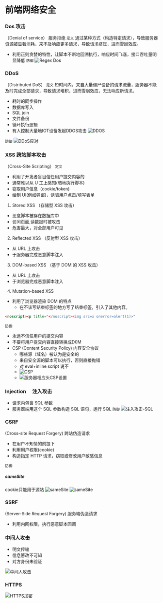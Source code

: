 # 前端网络安全

### Dos 攻击

（Denial of service）
服务拒绝
`定义`
通过某种方式（构造特定请求），导致服务器资源被显著消耗，来不及响应更多请求，导致请求挤压，进而雪崩效应。
- 利用正则贪婪的特性，让脚本不断地回溯执行，响应时间飞涨，接口吞吐量明显降低
`防御`
![Regex Dos](/assets/Regex%20Dos.jpg#6)

### DDoS
（Distributed DoS）
`定义`
短时间内，来自大量僵尸设备的请求流量，服务器不能及时完成全部请求，导致请求堆积，进而雪崩效应，无法响应新请求。
- 耗时的同步操作
- 数据库写入
- SQL join
- 文件备份
- 循环执行逻辑
- 有人控制大量地IOT设备发起DDOS攻击
![DDOS](./assets/网络安全/DDOS%20TCP连接不响应.jpg#7)

`防御`
![DDoS应对](./assets/网络安全/DDoS应对.jpg#7)


### XSS 跨站脚本攻击

（Cross-Site Scripting）
`定义`

- 利用了开发者盲目信任用户提交内容的
- 通常难以从 U 工上感知(暗地执行脚本)
- 窃取用户信息（cookie/token)
- 绘制 UI(例如弹窗)，诱骗用户点击/填写表单

1. Stored XSS （存储型 XSS 攻击）

- 恶意脚本被存在数据库中
- 访问页面,读数据时被攻击
- 危害最大，对全部用户可见

2. Reflected XSS （反射型 XSS 攻击）

- 从 URL 上攻击
- 于服务器完成恶意脚本注入

3. DOM-based XSS （基于 DOM 的 XSS 攻击）

- 从 URL 上攻击
- 于浏览器完成恶意脚本注入

4. Mutation-based XSS

- 利用了浏览器渲染 DOM 的特点
  - 在不该写结束标签的地方写了结束标签，引入了其他内容。

```html
<noscript><p title="</noscript><img src=x onerror=alert(1)>"
```

`防御`
- 永远不信任用户的提交内容
- 不要将用户提交内容直接转换成D0M
- CSP (Content Security Policy) 内容安全协议
  - 哪些源（域名）被认为是安全的
  - 来自安全源的脚本可以执行，否则直接抛错
  - 对 eval+inline script 说不
  - ![CSP](./assets/网络安全/CSP.jpg#7)
  - ![服务器相应头CSP设置](./assets/网络安全/服务器相应头CSP设置.jpg#7)


### Injection 　注入攻击

- 请求内包含 SQL 参数
- 服务器端用这个 SQL 参数构造 SQL 语句，运行 SQL
`防御`
![注入攻击-SQL](./assets/网络安全/注入攻击-SQL.jpg#6)

### CSRF

(Cross-site Request Forgery)
跨站伪造请求

- 在用户不知情的前提下
- 利用用户权限(cookie)
- 构造指定 HTTP 请求，窃取或修改用户敏感信息

`防御`

##### sameSite
cookie只能用于源站
![sameSite](./assets/网络安全/sameSite.jpg#8)
![sameSite](./assets/网络安全/sameSite-demo.jpg#6)

### SSRF

(Server-Side Request Forgery)
服务端伪造请求

- 利用内网权限，执行恶意脚本回调


### 中间人攻击
- 明文传输
- 信息篡改不可知
- 对方身份未验证

![中间人攻击](./assets/网络安全/中间人攻击.jpg#8)


### HTTPS
![HTTPS加密](./assets/网络安全/HTTPS加密.jpg#/8)